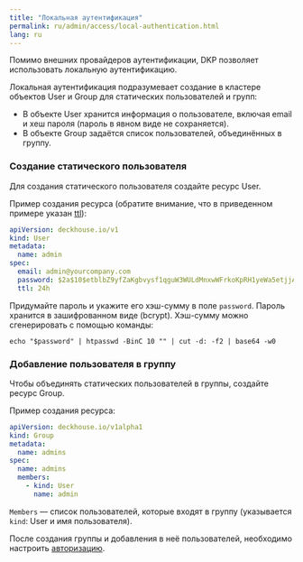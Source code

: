 ```yaml
---
title: "Локальная аутентификация"
permalink: ru/admin/access/local-authentication.html
lang: ru
---
```


Помимо внешних провайдеров аутентификации, DKP позволяет использовать локальную аутентификацию.

Локальная аутентификация подразумевает создание в кластере объектов User и Group для статических пользователей и групп:

- В объекте User хранится информация о пользователе, включая email и хеш пароля (пароль в явном виде не сохраняется).
- В объекте Group задаётся список пользователей, объединённых в группу.

### Создание статического пользователя

   Для создания статического пользователя создайте ресурс User.

   Пример создания ресурса (обратите внимание, что в приведенном примере указан [ttl](https://deckhouse.ru/products/kubernetes-platform/documentation/v1/modules/user-authn/cr.html#user-v1-spec-ttl)):

   ```yaml
   apiVersion: deckhouse.io/v1
   kind: User
   metadata:
     name: admin
   spec:
     email: admin@yourcompany.com
     password: $2a$10$etblbZ9yfZaKgbvysf1qguW3WULdMnxwWFrkoKpRH1yeWa5etjjAa
     ttl: 24h
   ```

   Придумайте пароль и укажите его хэш-сумму в поле `password`. Пароль хранится в зашифрованном виде (bcrypt).
   Хэш-сумму можно сгенерировать с помощью команды:

   ```console
   echo "$password" | htpasswd -BinC 10 "" | cut -d: -f2 | base64 -w0
   ```

### Добавление пользователя в группу

   Чтобы объединять статических пользователей в группы, создайте ресурс Group.

   Пример создания ресурса:

   ```yaml
   apiVersion: deckhouse.io/v1alpha1
   kind: Group
   metadata:
     name: admins
   spec:
     name: admins
     members:
       - kind: User
         name: admin
   ```

   `Members` — список пользователей, которые входят в группу (указывается `kind`: User и имя пользователя).

   После создания группы и добавления в неё пользователей, необходимо настроить [авторизацию](../access/authorization-overview.html).
